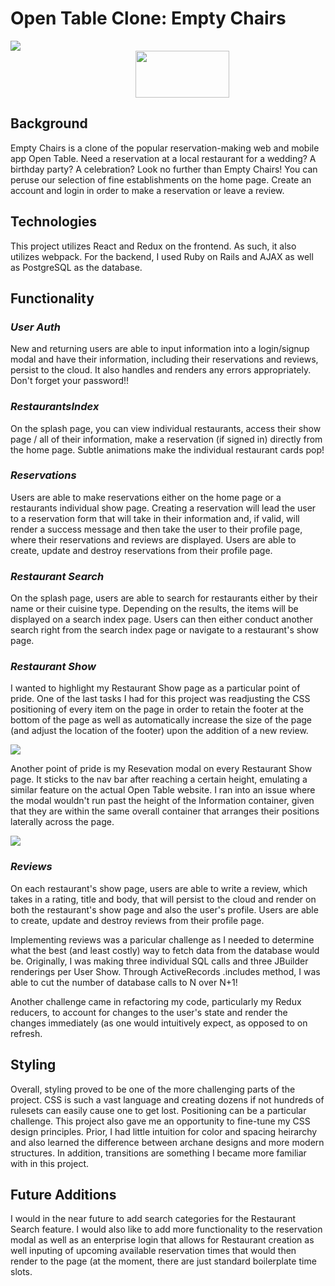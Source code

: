 # Open Table Clone: Empty Chairs

<img src="https://open-table-seeds.s3.us-west-1.amazonaws.com/READMEimgs/first-final.jpg" />
<br/>
<a href="https://empty-chairs.herokuapp.com/#/">
  <img src="https://open-table-seeds.s3.us-west-1.amazonaws.com/READMEimgs/button.png" style="width: 150px; height: 75px; margin-left: 200px;"/> 
</a>
<br/>

## Background

Empty Chairs is a clone of the popular reservation-making web and mobile app Open Table. Need a reservation at a local restaurant for a wedding? A birthday party? A celebration? Look no further than Empty Chairs! You can peruse our selection of fine establishments on the home page. Create an account and login in order to make a reservation or leave a review.

## Technologies

This project utilizes React and Redux on the frontend. As such, it also utilizes webpack. For the backend, I used Ruby on Rails and AJAX as well as PostgreSQL as the database.

## Functionality

### _User Auth_

New and returning users are able to input information into a login/signup modal and have their information, including their reservations and reviews, persist to the cloud. It also handles and renders any errors appropriately. Don't forget your password!!

### _RestaurantsIndex_

On the splash page, you can view individual restaurants, access their show page / all of their information, make a reservation (if signed in) directly from the home page. Subtle animations make the individual restaurant cards pop!

### _Reservations_

Users are able to make reservations either on the home page or a restaurants individual show page. Creating a reservation will lead the user to a reservation form that will take in their information and, if valid, will render a success message and then take the user to their profile page, where their reservations and reviews are displayed. Users are able to create, update and destroy reservations from their profile page.

### _Restaurant Search_

On the splash page, users are able to search for restaurants either by their name or their cuisine type. Depending on the results, the items will be displayed on a search index page. Users can then either conduct another search right from the search index page or navigate to a restaurant's show page.

### _Restaurant Show_

I wanted to highlight my Restaurant Show page as a particular point of pride. One of the last tasks I had for this project was readjusting the CSS positioning of every item on the page in order to retain the footer at the bottom of the page as well as automatically increase the size of the page (and adjust the location of the footer) upon the addition of a new review. 

<img src="https://open-table-seeds.s3.us-west-1.amazonaws.com/READMEimgs/third.png" />

Another point of pride is my Resevation modal on every Restaurant Show page. It sticks to the nav bar after reaching a certain height, emulating a similar feature on the actual Open Table website. I ran into an issue where the modal wouldn't run past the height of the Information container, given that they are within the same overall container that arranges their positions laterally across the page. 

<img src="https://open-table-seeds.s3.us-west-1.amazonaws.com/READMEimgs/fourth.png" />

### _Reviews_

On each restaurant's show page, users are able to write a review, which takes in a rating, title and body, that will persist to the cloud and render on both the restaurant's show page and also the user's profile. Users are able to create, update and destroy reviews from their profile page.

Implementing reviews was a paricular challenge as I needed to determine what the best (and least costly) way to fetch data from the database would be. Originally, I was making three individual SQL calls and three JBuilder renderings per User Show. Through ActiveRecords .includes method, I was able to cut the number of database calls to N over N+1!

Another challenge came in refactoring my code, particularly my Redux reducers, to account for changes to the user's state and render the changes immediately (as one would intuitively expect, as opposed to on refresh.

## Styling

Overall, styling proved to be one of the more challenging parts of the project. CSS is such a vast language and creating dozens if not hundreds of rulesets can easily cause one to get lost. Positioning can be a particular challenge. This project also gave me an opportunity to fine-tune my CSS design principles. Prior, I had little intuition for color and spacing heirarchy and also learned the difference between archane designs and more modern structures. In addition, transitions are something I became more familiar with in this project. 

## Future Additions

I would in the near future to add search categories for the Restaurant Search feature. I would also like to add more functionality to the reservation modal as well as an enterprise login that allows for Restaurant creation as well inputing of upcoming available reservation times that would then render to the page (at the moment, there are just standard boilerplate time slots.
